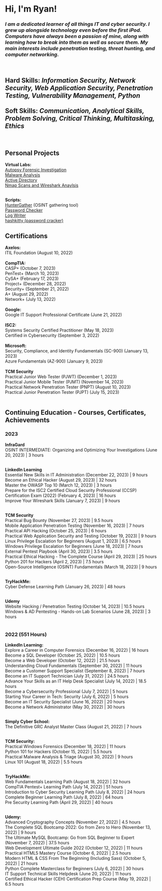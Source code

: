 <h1>Hi, I'm Ryan! <br/></h1>
<h3><i>I am a dedicated learner of all things IT and cyber security. I grew up alongside technology even before the first iPod. Computers have always been a passion of mine, along with learning how to break into them as well as secure them. My main interests include penetration testing, threat hunting, and computer networking.</i></h3><br/>
<h2><b>Hard Skills:</b> <i>Information Security, Network Security, Web Application Security, Penetration Testing, Vulnerability Management, Python</i><br/><br/>
<b>Soft Skills:</b> <i>Communication, Analytical Skills, Problem Solving, Critical Thinking, Multitasking, Ethics</i></h2><br/>

<h2><b>Personal Projects</b></h2>
<b>Virtual Labs:</b><br/>
<a href="https://github.com/Ryan-Sapone/Autopsy-Forensics/blob/main/Walkthrough.md">Autopsy Forensic Investigation</a><br/>
<a href="https://github.com/Ryan-Sapone/Malware-Analysis">Malware Analysis</a><br/>
<a href="https://github.com/Ryan-Sapone/Active-Directory-Setup">Active Directory</a><br/>
<a href="https://github.com/Ryan-Sapone/Nmap-and-Wireshark-Lab">Nmap Scans and Wireshark Anaylsis</a><br/><br/>

<b>Scripts:</b><br/>
<a href="https://github.com/Ryan-Sapone/HunterGather">HunterGather</a> (OSINT gathering tool)<br>
<a href="https://github.com/Ryan-Sapone/Password-Checker">Password Checker</a><br>
<a href="https://github.com/Ryan-Sapone/Log-Writer">Log Writer</a><br>
<a href="https://github.com/Ryan-Sapone/hashkitty">hashkitty (password cracker)</a>


<h2><b>Certifications</b></h2>
<b>Axelos:</b></br>
ITIL Foundation (August 10, 2022)</br></br>
<b>CompTIA:</b></br>
CASP+ (October 7, 2023)</br>
PenTest+ (March 10, 2023)</br>
CySA+ (February 17, 2023)</br>
Project+ (December 28, 2022)</br>
Security+ (September 21, 2022)</br>
A+ (August 29, 2022)</br>
Network+ (July 13, 2022)</br></br>
<b>Google:</b></br>
Google IT Support Professional Certificate (June 21, 2022)</br></br>
<b>ISC2:</b></br>
Systems Security Certified Practitioner (May 18, 2023)</br>
Certified in Cybersecurity (September 3, 2022)</br></br>
<b>Microsoft:</b></br>
Security, Compliance, and Identity Fundamentals (SC-900) (January 13, 2023)</br>
Azure Fundamentals (AZ-900) (January 9, 2023)</br></br>
<b>TCM Security</b></br>
Practical Junior Web Tester (PJWT) (December 1, 2023)</br>
Practical Junior Mobile Tester (PJMT) (November 14, 2023)</br>
Practical Network Penetration Tester (PNPT) (August 10, 2023)</br>
Practical Junior Penetration Tester (PJPT) (July 15, 2023)</br></br>

<h2><b>Continuing Education - Courses, Certificates, Achievements</b></h2>

<h3>2023</h3>
<b>InfraGard</b></br>
OSINT INTERMEDIATE: Organizing and Optimizing Your Investigations (June 20, 2023) | 3 hours</br></br>

<b>LinkedIn Learning</b></br>
Essential New Skills in IT Administration (December 22, 2023) | 9 hours</br>
Become an Ethical Hacker (August 29, 2023) | 32 hours</br>
Master the OWASP Top 10 (March 12, 2023) | 3 hours</br>
Prepare for the ISC2 Certified Cloud Security Professional (CCSP) Certification Exam (2022) (February 4, 2023) | 16 hours</br>
Improve Your Wireshark Skills (January 7, 2023) | 9 hours</br></br>

<b>TCM Security</b></br>
Practical Bug Bounty (November 27, 2023) | 9.5 hours</br>
Mobile Application Penetration Testing (November 16, 2023) | 7 hours</br>
Practical API Hacking (October 25, 2023) | 6 hours</br>
Practical Web Application Security and Testing (October 19, 2023) | 9 hours</br>
Linux Privilege Escalation for Beginners (August 1, 2023) | 6.5 hours</br>
Windows Privilege Escalation for Beginners (June 18, 2023) | 7 hours</br>
External Pentest Playbook (April 30, 2023) | 3.5 hours</br>
Practical Ethical Hacking - The Complete Course (April 29, 2023) | 25 hours</br>
Python 201 for Hackers (April 2, 2023) | 7.5 hours</br>
Open-Source Intelligence (OSINT) Fundamentals (March 18, 2023) | 9 hours</br></br>

<b>TryHackMe:</b></br>
Cyber Defense Learning Path (January 26, 2023) | 48 hours</br></br>

<b>Udemy</b></br>
Website Hacking / Penetration Testing (October 14, 2023) | 10.5 hours</br>
Windows & AD Pentesting - Hands-on Lab Scenarios (June 28, 2023) | 3 hours</br></br>

<h3>2022 (551 Hours)</h3>
<b>LinkedIn Learning:</b></br>
Explore a Career in Computer Forensics (December 16, 2022) | 16 hours<br>
Become a SQL Developer (October 25, 2022) | 10.5 hours<br>
Become a Web Developer (October 12, 2022) | 21.5 hours</br>
Understanding Cloud Fundamentals (September 30, 2022) | 11 hours</br>
Become a Customer Support Specialist (September 8, 2022) | 7 hours</br>
Become an IT Support Technician (July 31, 2022) | 24.5 hours</br>
Advance Your Skills as an IT Help Desk Specialist (July 14, 2022) | 18.5 hours</br>
Become a Cybersecurity Professional (July 7, 2022) | 5 hours</br>
Starting Your Career in Tech: Security (July 6, 2022) | 5 hours</br>
Become an IT Security Specialist (June 16, 2022) | 20 hours</br>
Become a Network Administrator (May 30, 2022) | 30 hours</br></br>

<b>Simply Cyber School:</b></br>
The Definitive GRC Analyst Master Class (August 21, 2022) | 7 hours</br></br>

<b>TCM Security:</b></br>
Practical Windows Forensics (December 18, 2022) | 11 hours</br>
Python 101 for Hackers (October 15, 2022) | 5.5 hours</br>
Practical Malware Analysis & Triage (August 30, 2022) | 9 hours</br>
Linux 101 (August 18, 2022) | 5.5 hours</br></br>

<b>TryHackMe:</b></br>
Web Fundamentals Learning Path (August 18, 2022) | 32 hours</br>
CompTIA Pentest+ Learning Path (July 14, 2022) | 51 hours</br>
Introduction to Cyber Security Learning Path (July 8, 2022) | 24 hours</br>
Complete Beginner Learning Path (July 8, 2022) | 64 hours</br>
Pre Security Learning Path (April 29, 2022) | 40 hours</br></br>

<b>Udemy:</b></br>
Advanced Cryptography Concepts (November 27, 2022) | 4.5 hours</br>
The Complete SQL Bootcamp 2022: Go from Zero to Hero (November 13, 2022) | 9 hours</br>
The Ultimate MySQL Bootcamp: Go from SQL Beginner to Expert (November 7, 2022) | 37.5 hours</br>
Web Development Ultimate Guide 2022 (October 12, 2022) | 11 hours</br>
Practical HTML5 Mastery Course (October 6, 2022) | 2.5 hours</br>
Modern HTML & CSS From The Beginning (Including Sass) (October 5, 2022) | 21 hours</br>
Python Complete Masterclass for Beginners (July 6, 2022) | 30 hours</br>
IT Support Technical Skills Helpdesk (June 20, 2022) | 11 hours</br>
Certified Ethical Hacker (CEH) Certification Prep Course (May 19, 2022) | 6.5 hours</br></br>



